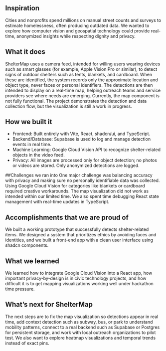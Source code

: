 ## Inspiration
Cities and nonprofits spend millions on manual street counts and surveys to estimate homelessness, often producing outdated data. We wanted to explore how computer vision and geospatial technology could provide real-time, anonymized insights while respecting dignity and privacy.

## What it does
ShelterMap uses a camera feed, intended for willing users wearing devices such as smart glasses (for example, Apple Vision Pro or similar), to detect signs of outdoor shelters such as tents, blankets, and cardboard. When these are identified, the system records only the approximate location and object type, never faces or personal identifiers. The detections are then intended to display on a real-time map, helping outreach teams and service providers see where needs are emerging. Currently, the map component is not fully functional. The project demonstrates the detection and data collection flow, but the visualization is still a work in progress.

## How we built it
- Frontend: Built entirely with Vite, React, shadcn/ui, and TypeScript.
- Backend/Database: Supabase is used to log and manage detection events in real time.
- Machine Learning: Google Cloud Vision API to recognize shelter-related objects in the video feed.
- Privacy: All images are processed only for object detection; no photos or videos are stored. Only anonymized detections are logged.

##Challenges we ran into
One major challenge was balancing accuracy with privacy and making sure no personally identifiable data was collected. Using Google Cloud Vision for categories like blankets or cardboard required creative workarounds. The map visualization did not work as intended within our limited time. We also spent time debugging React state management with real-time updates in TypeScript.

## Accomplishments that we are proud of
We built a working prototype that successfully detects shelter-related items. We designed a system that prioritizes ethics by avoiding faces and identities, and we built a front-end app with a clean user interface using shadcn components.

## What we learned
We learned how to integrate Google Cloud Vision into a React app, how important privacy-by-design is in civic technology projects, and how difficult it is to get mapping visualizations working well under hackathon time pressure.

## What’s next for ShelterMap
The next steps are to fix the map visualization so detections appear in real time, add context detection such as subway, bus, or park to understand mobility patterns, connect to a real backend such as Supabase or Postgres for persistent storage, and work with local outreach organizations to pilot test. We also want to explore heatmap visualizations and temporal trends instead of exact pins.
